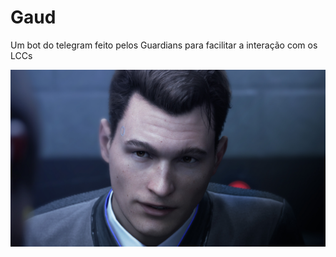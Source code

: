 # Gaud

Um bot do telegram feito pelos Guardians para facilitar a interação com os LCCs

![Alt text](./connor_img.jpg?raw=true "Gaud")
